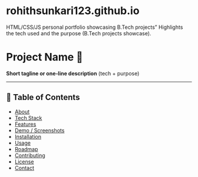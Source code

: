 # rohithsunkari123.github.io
HTML/CSS/JS personal portfolio showcasing B.Tech projects”  Highlights the tech used and the purpose (B.Tech projects showcase).
# Project Name 🚀

**Short tagline or one‑line description** (tech + purpose)

---

## 🧠 Table of Contents
- [About](#about)
- [Tech Stack](#tech-stack)
- [Features](#features)
- [Demo / Screenshots](#demo--screenshots)
- [Installation](#installation)
- [Usage](#usage)
- [Roadmap](#roadmap)
- [Contributing](#contributing)
- [License](#license)
- [Contact](#contact)

 

